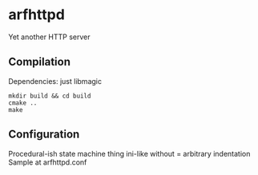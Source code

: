 # arfhttpd
Yet another HTTP server

## Compilation
Dependencies: just libmagic
```
mkdir build && cd build
cmake ..
make
```

## Configuration
Procedural-ish state machine thing ini-like without = arbitrary indentation
Sample at arfhttpd.conf
